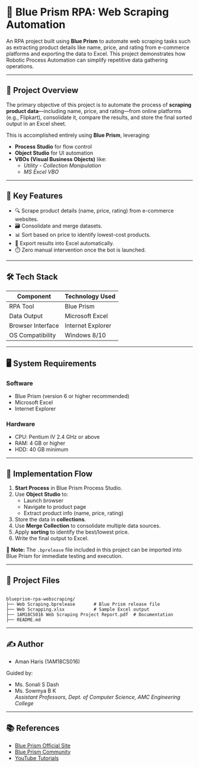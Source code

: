 # 🤖 Blue Prism RPA: Web Scraping Automation

An RPA project built using **Blue Prism** to automate web scraping tasks such as extracting product details like name, price, and rating from e-commerce platforms and exporting the data to Excel. This project demonstrates how Robotic Process Automation can simplify repetitive data gathering operations.

---

## 📌 Project Overview

The primary objective of this project is to automate the process of **scraping product data**—including name, price, and rating—from online platforms (e.g., Flipkart), consolidate it, compare the results, and store the final sorted output in an Excel sheet.

This is accomplished entirely using **Blue Prism**, leveraging:
- **Process Studio** for flow control
- **Object Studio** for UI automation
- **VBOs (Visual Business Objects)** like:
  - *Utility - Collection Manipulation*
  - *MS Excel VBO*

---

## 🧠 Key Features

- 🔍 Scrape product details (name, price, rating) from e-commerce websites.
- 🗃️ Consolidate and merge datasets.
- 📊 Sort based on price to identify lowest-cost products.
- 📁 Export results into Excel automatically.
- ⏱️ Zero manual intervention once the bot is launched.

---

## 🛠️ Tech Stack

| Component          | Technology Used         |
|--------------------|--------------------------|
| RPA Tool           | Blue Prism               |
| Data Output        | Microsoft Excel          |
| Browser Interface  | Internet Explorer        |
| OS Compatibility   | Windows 8/10             |

---

## 🖥️ System Requirements

### Software
- Blue Prism (version 6 or higher recommended)
- Microsoft Excel
- Internet Explorer

### Hardware
- CPU: Pentium IV 2.4 GHz or above
- RAM: 4 GB or higher
- HDD: 40 GB minimum

---

## 🚀 Implementation Flow

1. **Start Process** in Blue Prism Process Studio.
2. Use **Object Studio** to:
   - Launch browser
   - Navigate to product page
   - Extract product info (name, price, rating)
3. Store the data in **collections**.
4. Use **Merge Collection** to consolidate multiple data sources.
5. Apply **sorting** to identify the best/lowest price.
6. Write the final output to Excel.

📌 **Note:** The `.bprelease` file included in this project can be imported into Blue Prism for immediate testing and execution.

---

## 📂 Project Files

```

blueprism-rpa-webscraping/
├── Web Scraping.bprelease       # Blue Prism release file
├── Web Scrapping.xlsx           # Sample Excel output
├── 1AM18CS016 Web Scraping Project Report.pdf  # Documentation
├── README.md

```

---

## ✍️ Author

- Aman Haris (1AM18CS016)

Guided by:
- Ms. Sonali S Dash  
- Ms. Sowmya B K  
  *Assistant Professors, Dept. of Computer Science, AMC Engineering College*

---

## 📚 References

- [Blue Prism Official Site](https://www.blueprism.com)
- [Blue Prism Community](https://community.blueprism.com)
- [YouTube Tutorials](https://www.youtube.com/results?search_query=data+extract+from+flipkart+using+blueprism)
